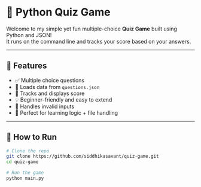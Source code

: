 # 🧠 Python Quiz Game

Welcome to my simple yet fun multiple-choice **Quiz Game** built using Python and JSON! <br>
It runs on the command line and tracks your score based on your answers.

---

## 📌 Features

- ✅ Multiple choice questions
- 📁 Loads data from `questions.json`
- 🧠 Tracks and displays score
- 💡 Beginner-friendly and easy to extend
- 🔄 Handles invalid inputs
- 🎯 Perfect for learning logic + file handling

---

## 🚀 How to Run

```bash
# Clone the repo
git clone https://github.com/siddhikasavant/quiz-game.git
cd quiz-game

# Run the game
python main.py
